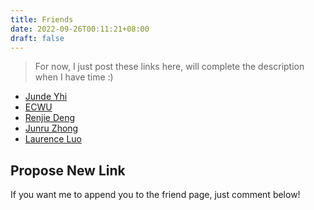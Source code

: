 ```yaml
---
title: Friends
date: 2022-09-26T00:11:21+08:00
draft: false
---
```


> For now, I just post these links here, will complete the description when I have time :)

- [Junde Yhi](https://yhi.moe)
- [ECWU](https://ecwuuuuu.com/)
- [Renjie Deng](https://www.drjchn.com/)
- [Junru Zhong](https://junru.dev/)
- [Laurence Luo](https://www.lzc.app/)



## Propose New Link

If you want me to append you to the friend page, just comment below!
